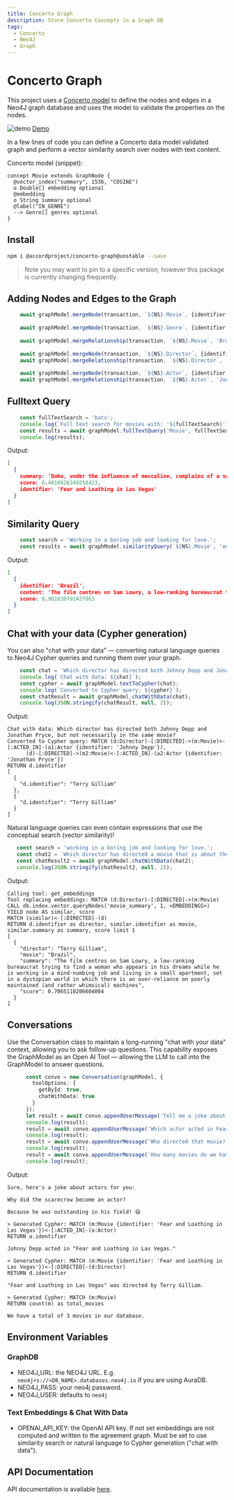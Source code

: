 ```yaml
---
title: Concerto Graph
description: Store Concerto Concepts in a Graph DB
tags:
  - Concerto
  - Neo4J
  - Graph
---
```


# Concerto Graph

This project uses a [Concerto model](https://concerto.accordproject.org) to define the nodes and edges in a Neo4J graph database and uses the model to validate the properties on the nodes.

![demo](demo.png)
[Demo](src/demo/index.ts)

In a few lines of code you can define a Concerto data model validated graph and perform a vector similarity search over
nodes with text content.

Concerto model (snippet):

```
concept Movie extends GraphNode {
  @vector_index("summary", 1536, "COSINE")
  o Double[] embedding optional
  @embedding
  o String summary optional
  @label("IN_GENRE")
  --> Genre[] genres optional
}
```

## Install

```bash
npm i @accordproject/concerto-graph@unstable --save
```

> Note you may want to pin to a specific version, however this package is currently changing frequently.

## Adding Nodes and Edges to the Graph

```typescript
    await graphModel.mergeNode(transaction, `${NS}.Movie`, {identifier: 'Brazil', summary: 'The film centres on Sam Lowry, a low-ranking bureaucrat trying to find a woman who appears in his dreams while he is working in a mind-numbing job and living in a small apartment, set in a dystopian world in which there is an over-reliance on poorly maintained (and rather whimsical) machines'} );
    
    await graphModel.mergeNode(transaction, `${NS}.Genre`, {identifier: 'Comedy'} );
    
    await graphModel.mergeRelationship(transaction, `${NS}.Movie`, 'Brazil', `${NS}.Genre`, 'Comedy', 'genres' );
    
    await graphModel.mergeNode(transaction, `${NS}.Director`, {identifier: 'Terry Gilliam'} );
    await graphModel.mergeRelationship(transaction, `${NS}.Director`, 'Terry Gilliam', `${NS}.Movie`, 'Brazil', 'directed' );
    
    await graphModel.mergeNode(transaction, `${NS}.Actor`, {identifier: 'Jonathan Pryce'} );
    await graphModel.mergeRelationship(transaction, `${NS}.Actor`, 'Jonathan Pryce', `${NS}.Movie`, 'Brazil', 'actedIn' );    
```

## Fulltext Query

```typescript
    const fullTextSearch = 'bats';
    console.log(`Full text search for movies with: '${fullTextSearch}'`);
    const results = await graphModel.fullTextQuery('Movie', fullTextSearch, 2);
    console.log(results);  
```

Output:

```json
[
  {
    summary: 'Duke, under the influence of mescaline, complains of a swarm of giant bats, and inventories their drug stash. They pick up a young hitchhiker and explain their mission: Duke has been assigned by a magazine to cover the Mint 400 motorcycle race in Las Vegas. They bought excessive drugs for the trip, and rented a red Chevrolet Impala convertible.',
    score: 0.4010826349258423,
    identifier: 'Fear and Loathing in Las Vegas'
  }
]
```

## Similarity Query

```typescript
    const search = 'Working in a boring job and looking for love.';
    const results = await graphModel.similarityQuery(`${NS}.Movie`, 'embedding', search, 3);
```

Output:

```json
[
  {
    identifier: 'Brazil',
    content: 'The film centres on Sam Lowry, a low-ranking bureaucrat trying to find a woman who appears in his dreams while he is working in a mind-numbing job and living in a small apartment, set in a dystopian world in which there is an over-reliance on poorly maintained (and rather whimsical) machines',
    score: 0.901830792427063
  }
]
```

## Chat with your data (Cypher generation)

You can also "chat with your data" — converting natural language queries to Neo4J Cypher
queries and running them over your graph.

```typescript
    const chat = 'Which director has directed both Johnny Depp and Jonathan Pryce, but not necessarily in the same movie?';
    console.log(`Chat with data: ${chat}`);
    const cypher = await graphModel.textToCypher(chat);
    console.log(`Converted to Cypher query: ${cypher}`);    
    const chatResult = await graphModel.chatWithData(chat);
    console.log(JSON.stringify(chatResult, null, 2));
```

Output:

```
Chat with data: Which director has directed both Johnny Depp and Jonathan Pryce, but not necessarily in the same movie?
Converted to Cypher query: MATCH (d:Director)-[:DIRECTED]->(m:Movie)<-[:ACTED_IN]-(a1:Actor {identifier: 'Johnny Depp'}),
      (d)-[:DIRECTED]->(m2:Movie)<-[:ACTED_IN]-(a2:Actor {identifier: 'Jonathan Pryce'})
RETURN d.identifier
[
  {
    "d.identifier": "Terry Gilliam"
  },
  {
    "d.identifier": "Terry Gilliam"
  }
]
```
 
 Natural language queries can even contain expressions that use the conceptual search (vector similarity)!

 ```typescript
    const search = 'working in a boring job and looking for love.';
    const chat2 = `Which director has directed a movie that is about the concepts of ${search}? Return a single movie.`;
    const chatResult2 = await graphModel.chatWithData(chat2);
    console.log(JSON.stringify(chatResult2, null, 2));
```

Output:

```
Calling tool: get_embeddings
Tool replacing embeddings: MATCH (d:Director)-[:DIRECTED]->(m:Movie)
CALL db.index.vector.queryNodes('movie_summary', 1, <EMBEDDINGS>)
YIELD node AS similar, score
MATCH (similar)<-[:DIRECTED]-(d)
RETURN d.identifier as director, similar.identifier as movie, similar.summary as summary, score limit 1
[
  {
    "director": "Terry Gilliam",
    "movie": "Brazil",
    "summary": "The film centres on Sam Lowry, a low-ranking bureaucrat trying to find a woman who appears in his dreams while he is working in a mind-numbing job and living in a small apartment, set in a dystopian world in which there is an over-reliance on poorly maintained (and rather whimsical) machines",
    "score": 0.7065110206604004
  }
]
```

## Conversations

Use the Conversation class to maintain a long-running "chat with your data" context, allowing
you to ask follow-up questions. This capability exposes the GraphModel as an Open AI Tool —
allowing the LLM to call into the GraphModel to answer questions.

```typescript
      const convo = new Conversation(graphModel, {
        toolOptions: {
          getById: true,
          chatWithData: true
        }
      });      
      let result = await convo.appendUserMessage('Tell me a joke about actors');
      console.log(result);
      result = await convo.appendUserMessage('Which actor acted in Fear and Loathing in Las Vegas?');
      console.log(result);
      result = await convo.appendUserMessage('Who directed that movie?');
      console.log(result);
      result = await convo.appendUserMessage('How many movies do we have?');
      console.log(result);
```

Output:

```
Sure, here's a joke about actors for you:

Why did the scarecrow become an actor?

Because he was outstanding in his field! 😄

> Generated Cypher: MATCH (m:Movie {identifier: 'Fear and Loathing in Las Vegas'})<-[:ACTED_IN]-(a:Actor)
RETURN a.identifier

Johnny Depp acted in "Fear and Loathing in Las Vegas."

> Generated Cypher: MATCH (m:Movie {identifier: 'Fear and Loathing in Las Vegas'})<-[:DIRECTED]-(d:Director)
RETURN d.identifier

"Fear and Loathing in Las Vegas" was directed by Terry Gilliam.

> Generated Cypher: MATCH (m:Movie)
RETURN count(m) as total_movies

We have a total of 3 movies in our database.
```

## Environment Variables

### GraphDB

- NEO4J_URL: the NEO4J URL. E.g. `neo4j+s://<DB_NAME>.databases.neo4j.io` if you are using AuraDB.
- NEO4J_PASS: your neo4j password.
- NEO4J_USER: <optional> defaults to `neo4j`

### Text Embeddings & Chat With Data
- OPENAI_API_KEY: <optional> the OpenAI API key. If not set embeddings are not computed and written to the agreement graph. Must be set to use similarity search or natural language to Cypher generation ("chat with data").

## API Documentation

API documentation is available [here](./docs/README.md).